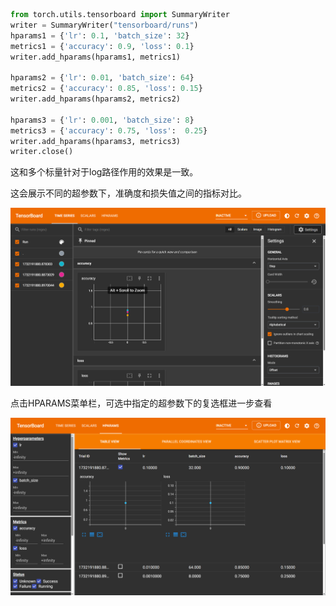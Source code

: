

```python
from torch.utils.tensorboard import SummaryWriter
writer = SummaryWriter("tensorboard/runs")
hparams1 = {'lr': 0.1, 'batch_size': 32}
metrics1 = {'accuracy': 0.9, 'loss': 0.1}
writer.add_hparams(hparams1, metrics1)

hparams2 = {'lr': 0.01, 'batch_size': 64}
metrics2 = {'accuracy': 0.85, 'loss': 0.15}
writer.add_hparams(hparams2, metrics2)

hparams3 = {'lr': 0.001, 'batch_size': 8}
metrics3 = {'accuracy': 0.75, 'loss':  0.25}
writer.add_hparams(hparams3, metrics3)
writer.close()
```

这和多个标量针对于log路径作用的效果是一致。

这会展示不同的超参数下，准确度和损失值之间的指标对比。

<img src="../../assets/image-20241121202517751.png" alt="image-20241121202517751" style="zoom:50%;" />

点击$\text{HPARAMS}$菜单栏，可选中指定的超参数下的复选框进一步查看

<img src="../../assets/image-20241121202617985.png" alt="image-20241121202617985" style="zoom:50%;" />
